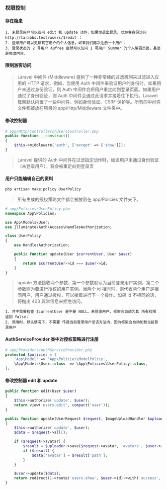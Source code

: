 ### 权限控制

#### 存在隐患
    1. 未登录用户可以访问 edit 和 update 动作，如果你退出登录，以游客身份访问 http://larabbs.test/users/1/edit ：
    2. 登录用户可以更新其它用户的个人信息，如果我们再次注册一个用户：
    3. 登录状态的 2 号用户 Aufree 居然可以访问 1 号用户 Summer 的个人编辑页面，甚至是修改内容。

#### 限制游客访问
> Laravel 中间件 (Middleware) 提供了一种非常棒的过滤机制来过滤进入应用的 HTTP 请求，例如，当使用 Auth 中间件来验证用户的身份时，如果用户未通过身份验证，则 Auth 中间件会把用户重定向到登录页面。如果用户通过了身份验证，则 Auth 中间件会通过此请求并接着往下执行。Laravel 框架默认内置了一些中间件，例如身份验证、CSRF 保护等。所有的中间件文件都被放在项目的 app/Http/Middleware 文件夹中。

#### 修改控制器
```php
# app/Http/Controllers/UsersController.php
public function __construct()
{
    $this->middleware('auth', ['except' => ['show']]);
}
```

>  Laravel 提供的 Auth 中间件在过滤指定动作时，如该用户未通过身份验证（未登录用户），将会被重定向到登录页

#### 用户只能编辑自己的资料
```bash
php artisan make:policy UserPolicy
```

> 所有生成的授权策略文件都会被放置在 app/Policies 文件夹下。

```php
# app/Policies/UserPolicy.php
namespace App\Policies;

use App\Models\User;
use Illuminate\Auth\Access\HandlesAuthorization;

class UserPolicy
{
    use HandlesAuthorization;

    public function update(User $currentUser, User $user)
    {
        return $currentUser->id === $user->id;
    }
}
```

> update 方法接收两个参数，第一个参数默认为当前登录用户实例，第二个参数则为要进行授权的用户实例。当两个 id 相同时，则代表两个用户是相同用户，用户通过授权，可以接着进行下一个操作。如果 id 不相同的话，将抛出 403 异常信息来拒绝访问。

    1. 并不需要检查 $currentUser 是不是 NULL。未登录用户，框架会自动为其 所有权限 返回 false；
    2. 调用时，默认情况下，不需要 传递当前登录用户至该方法内，因为框架会自动加载当前登录用户

#### AuthServiceProvider 类中对授权策略进行注册
```php
# app/Providers/AuthServiceProvider.php
protected $policies = [
    'App\Model' => 'App\Policies\ModelPolicy',
    \App\Models\User::class  => \App\Policies\UserPolicy::class,
];
```

#### 修改控制器 edit 和 update
```php
public function edit(User $user)
{
    $this->authorize('update', $user);
    return view('users.edit', compact('user'));
}

public function update(UserRequest $request, ImageUploadHandler $uploader, User $user)
{
    $this->authorize('update', $user);
    $data = $request->all();

    if ($request->avatar) {
        $result = $uploader->save($request->avatar, 'avatars', $user->id, 362);
        if ($result) {
            $data['avatar'] = $result['path'];
        }
    }

    $user->update($data);
    return redirect()->route('users.show', $user->id)->with('success', '个人资料更新成功！');
}
```